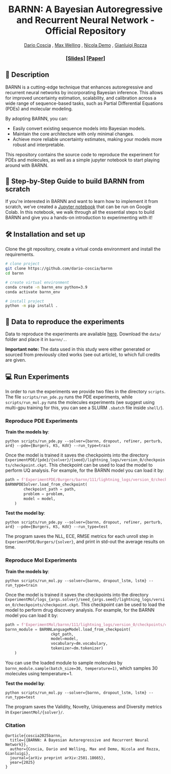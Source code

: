 <h1 align="center">BARNN: A Bayesian Autoregressive and Recurrent Neural Network - Official Repository </h1> 


<p align="center">
  <a href="https://dario-coscia.github.io/">Dario Coscia</a>
  ,
  <a href="https://staff.fnwi.uva.nl/m.welling/">Max Welling</a>
  ,
  <a href="https://nicolademo.xyz/">Nicola Demo</a>
  ,
  <a href="https://people.sissa.it/~grozza/">Gianluigi Rozza</a>
</p>
<h3 align="center"> <a href="https://www.canva.com/design/DAGdxn0D0CE/_6JRv23f9WTUp2gGCYPsRw/edit?utm_content=DAGdxn0D0CE&utm_campaign=designshare&utm_medium=link2&utm_source=sharebutton">[Slides]</a> <a href="https://arxiv.org/abs/2501.18665">[Paper]</a>  </h3>

## 📔 Description
BARNN is a cutting-edge technique that enhances autoregressive and recurrent neural networks by incorporating Bayesian inference. This allows for improved uncertainty estimation, scalability, and calibration across a wide range of sequence-based tasks, such as Partial Differential Equations (PDEs) and molecular modeling.

By adopting BARNN, you can:

- Easily convert existing sequence models into Bayesian models.
- Maintain the core architecture with only minimal changes.
- Achieve more reliable uncertainty estimates, making your models more robust and interpretable.

This repository contains the source code to reproduce the experiment for PDEs and molecules, as well as a simple jupyter notebook to start playing around with BARNN.

## 📝 Step-by-Step Guide to build BARNN from scratch
If you're interested in BARNN and want to learn how to implement it from scratch, we’ve created a [Jupyter notebook](./notebooks/example.ipynb) that can be run on Google Colab. In this notebook, we walk through all the essential steps to build BARNN and give you a hands-on introduction to experimenting with it!

## 🛠️ Installation and set up
Clone the git repository, create a virtual conda environment and install the requirements.
```bash
# clone project   
git clone https://github.com/dario-coscia/barnn
cd barnn

# create virtual environment
conda create -n barnn_env python=3.9
conda activate barnn_env

# install project
python -m pip install .   
 ```    

## 💾 Data to reproduce the experiments
Data to reproduce the experiments are available [here](https://huggingface.co/datasets/dario-coscia/BARNN-datasets/tree/main). Download the `data/` folder
and place it in `barnn/.`. 

**Important note:**
The data used in this study were either generated or sourced from previously cited works (see out article), to which full credits are given.

## 💻 Run Experiments
In order to run the experiments we provide two files in the directory `scripts`. The file `scripts/run_pde.py` runs the PDE experiments, while `scripts/run_mol.py` runs the molecules experiments (we suggest using multi-gpu training for this, you can see a SLURM `.sbatch` file inside `shell/`). 

### Reproduce PDE Experiments
**Train the models by**:
```shell
python scripts/run_pde.py --solver={barnn, dropout, refiner, perturb, ard} --pde={Burgers, KS, KdV} --run_type=train
```
Once the model is trained it saves the checkpoints into the directory `ExperimentPDE/{pde}/{solver}/{seed}/lightning_logs/version_0/checkpoints/checkpoint.ckpt`. This checkpoint can be used to load the model to perform UQ analysis. For example, for the BARNN model you can load it by:
```python
path = f'ExperimentPDE/Burgers/barnn/111/lightning_logs/version_0/checkpoints/checkpoint.ckpt'
BARNNPDESolver.load_from_checkpoint(
        checkpoint_path = path,
        problem = problem,
        model = model,
    )
```
**Test the model by**:
```shell
python scripts/run_pde.py --solver={barnn, dropout, refiner, perturb, ard} --pde={Burgers, KS, KdV} --run_type=test
```
The program saves the NLL, ECE, RMSE metrics for each unroll step in `ExperimentPDE/Burgers/{solver}`, and print in std-out the average results on time.

### Reproduce Mol Experiments
**Train the models by**:
```shell
python scripts/run_mol.py --solver={barnn, dropout_lstm, lstm} --run_type=train
```
Once the model is trained it saves the checkpoints into the directory `ExperimentMol/logs_{args.solver}/seed_{args.seed}/lightning_logs/version_0/checkpoints/checkpoint.ckpt`. This checkpoint can be used to load the model to perform drug discovery analysis. For example, for the BARNN model you can load it by:
```python
path = f'ExperimentMol/barnn/111/lightning_logs/version_0/checkpoints/checkpoint.ckpt'
barnn_module = BARNNLanguageModel.load_from_checkpoint(
                    ckpt_path,
                    model=model,
                    vocabulary=dm.vocabulary,
                    tokenizer=dm.tokenizer)
    )
```
You can use the loaded module to sample molecules by `barnn_module.sample(batch_size=30, temperature=1)`, which samples $30$ molecules using temperature=$1$.

**Test the model by**:
```shell
python scripts/run_mol.py --solver={barnn, dropout_lstm, lstm} --run_type=test
```
The program saves the Validity, Novelty, Uniqueness and Diversity metrics in `ExperimentMol/{solver}/`.


### Citation   
```
@article{coscia2025barnn,
  title={{BARNN: A Bayesian Autoregressive and Recurrent Neural Network}},
  author={Coscia, Dario and Welling, Max and Demo, Nicola and Rozza, Gianluigi},
  journal={arXiv preprint arXiv:2501.18665},
  year={2025}
}
```   
